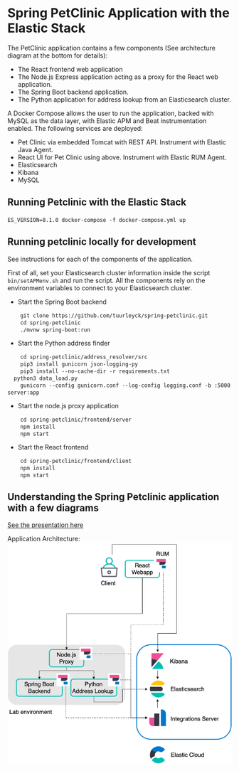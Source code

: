 # Spring PetClinic Application with the Elastic Stack

The PetClinic application contains a few components (See architecture diagram at the bottom for details):

- The React frontend web application
- The Node.js Express application acting as a proxy for the React web application.
- The Spring Boot backend application.
- The Python application for address lookup from an Elasticsearch cluster.

A Docker Compose allows the user to run the application, backed with MySQL as the data layer, with Elastic APM and Beat instrumentation enabled. The following services are deployed:

- Pet Clinic via embedded Tomcat with REST API. Instrument with Elastic Java Agent.
- React UI for Pet Clinic using above. Instrument with Elastic RUM Agent.
- Elasticsearch
- Kibana
- MySQL

## Running Petclinic with the Elastic Stack

`ES_VERSION=8.1.0 docker-compose -f docker-compose.yml up`

## Running petclinic locally for development

See instructions for each of the components of the application.

First of all, set your Elasticsearch cluster information inside the script `bin/setAPMenv.sh` and run the script. All the components rely on the environment variables to connect to your Elasticsearch cluster.

- Start the Spring Boot backend

```
	git clone https://github.com/tuurleyck/spring-petclinic.git
	cd spring-petclinic
	./mvnw spring-boot:run
```

- Start the Python address finder

```
	cd spring-petclinic/address_resolver/src
	pip3 install gunicorn json-logging-py
	pip3 install --no-cache-dir -r requirements.txt
  python3 data_load.py
	gunicorn --config gunicorn.conf --log-config logging.conf -b :5000 server:app
```

- Start the node.js proxy application

```
	cd spring-petclinic/frontend/server
	npm install
	npm start
```

- Start the React frontend

```
	cd spring-petclinic/frontend/client
	npm install
	npm start
```

## Understanding the Spring Petclinic application with a few diagrams
<a href="https://speakerdeck.com/michaelisvy/spring-petclinic-sample-application">See the presentation here</a>

Application Architecture: 
![PetClinic Application Architecture](https://github.com/EvelienSchellekens/spring-petclinic/blob/master/images/architecture.png)
